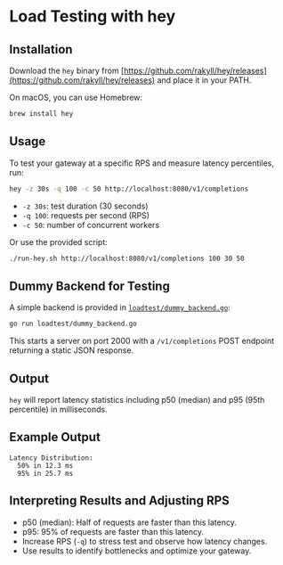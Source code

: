 # Load Testing with hey

## Installation

Download the `hey` binary from [https://github.com/rakyll/hey/releases](https://github.com/rakyll/hey/releases) and place it in your PATH.

On macOS, you can use Homebrew:
```sh
brew install hey
```

## Usage

To test your gateway at a specific RPS and measure latency percentiles, run:

```sh
hey -z 30s -q 100 -c 50 http://localhost:8080/v1/completions
```
- `-z 30s`: test duration (30 seconds)
- `-q 100`: requests per second (RPS)
- `-c 50`: number of concurrent workers

Or use the provided script:
```sh
./run-hey.sh http://localhost:8080/v1/completions 100 30 50
```

## Dummy Backend for Testing

A simple backend is provided in [`loadtest/dummy_backend.go`](loadtest/dummy_backend.go:1):

```sh
go run loadtest/dummy_backend.go
```

This starts a server on port 2000 with a `/v1/completions` POST endpoint returning a static JSON response.

## Output

`hey` will report latency statistics including p50 (median) and p95 (95th percentile) in milliseconds.

## Example Output

```
Latency Distribution:
  50% in 12.3 ms
  95% in 25.7 ms
```

## Interpreting Results and Adjusting RPS

- p50 (median): Half of requests are faster than this latency.
- p95: 95% of requests are faster than this latency.
- Increase RPS (`-q`) to stress test and observe how latency changes.
- Use results to identify bottlenecks and optimize your gateway.
